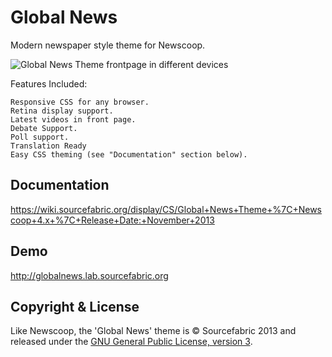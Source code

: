 Global News
===========

Modern newspaper style theme for Newscoop.

![Global News Theme frontpage in different devices](https://wiki.sourcefabric.org/download/attachments/13631652/preview.png)

Features Included:

    Responsive CSS for any browser.
    Retina display support.
    Latest videos in front page.
    Debate Support.
    Poll support.
    Translation Ready
    Easy CSS theming (see "Documentation" section below).

Documentation
-------------

https://wiki.sourcefabric.org/display/CS/Global+News+Theme+%7C+Newscoop+4.x+%7C+Release+Date:+November+2013

Demo
----

http://globalnews.lab.sourcefabric.org

Copyright & License
-------------------

Like Newscoop, the 'Global News' theme is &copy; Sourcefabric 2013 and released under the <a href="https://www.gnu.org/licenses/gpl.html">GNU General Public License, version 3</a>.
